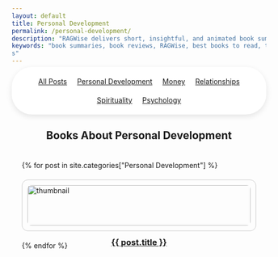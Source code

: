 ```yaml
---
layout: default
title: Personal Development
permalink: /personal-development/
description: "RAGWise delivers short, insightful, and animated book summaries on money, mindset, relationships, spirituality, and personal growth—designed to make life-changing ideas easy to understand and apply."
keywords: "book summaries, book reviews, RAGWise, best books to read, top book recommendations, book insights, personal development books, self-help book summaries, psychology book summaries, finance book summaries
s"
---
```

<!-- This adds the cattegory bar inside a white wrapper -->
<div style="
  background-color: white;
  padding: 20px;
  border-radius: 40px;
  box-shadow: 0 4px 12px rgba(0,0,0,0.1);
  margin: -10px auto 20px auto;
  width: 100%;
  box-sizing: border-box;
">

  <!-- CATEGORY NAVIGATION BAR -->
  <nav class="category-bar" style="
    display: flex;
    flex-wrap: wrap;
    gap: 20px;
    justify-content: center;
    margin-bottom: 0;
    background: none;
    padding: 0;
  ">
    <a href="/" {% if page.url == "/" %}class="active"{% endif %}>All Posts</a>
    <a href="/personal-development/" {% if page.url == "/personal-development/" %}class="active"{% endif %}>Personal Development</a>
    <a href="/money/" {% if page.url == "/money/" %}class="active"{% endif %}>Money</a>
    <a href="/relationships/" {% if page.url == "/relationships/" %}class="active"{% endif %}>Relationships</a>
    <a href="/spirituality/" {% if page.url == "/spirituality/" %}class="active"{% endif %}>Spirituality</a>
    <a href="/psychology/" {% if page.url == "/psychology/" %}class="active"{% endif %}>Psychology</a>
  </nav>
</div>


<h2 style="text-align: center;">Books About Personal Development</h2>

<div style="display: grid; grid-template-columns: repeat(auto-fit, minmax(250px, 1fr)); gap: 20px; padding: 20px;">
  {% for post in site.categories["Personal Development"] %}
    <div style="border: 1px solid #ccc; border-radius: 12px; padding: 10px;">
      <a href="{{ post.url | relative_url }}">
        <img src="{{ post.image }}" alt="thumbnail" style="width: 100%; border-radius: 8px;">
        <h3 style="text-align: center;">{{ post.title }}</h3>
      </a>
    </div>
  {% endfor %}
</div>
